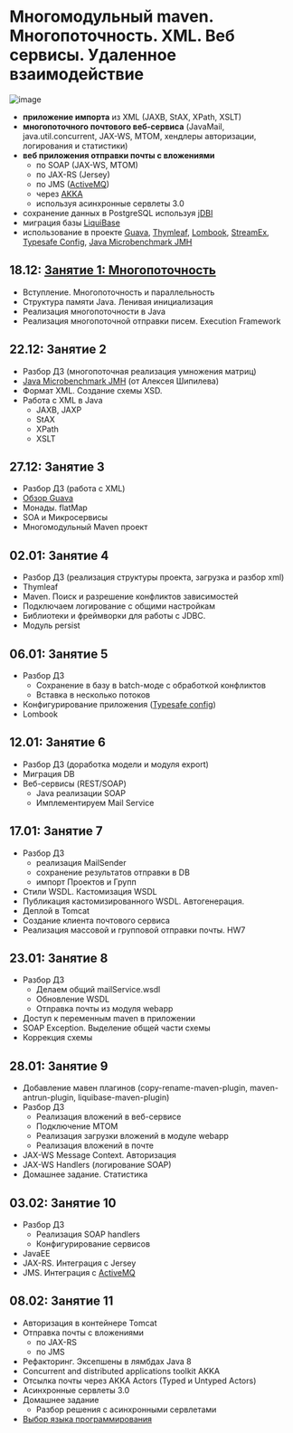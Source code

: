 # Многомодульный maven. Многопоточность. XML. Веб сервисы. Удаленное взаимодействие

![image](https://cloud.githubusercontent.com/assets/13649199/23876457/ab01ff0a-084e-11e7-964f-49c90579fac9.png)

- **приложение импорта** из XML (JAXB, StAX, XPath, XSLT)
- **многопоточного почтового веб-сервиса** (JavaMail, java.util.concurrent, JAX-WS, MTOM, хендлеры авторизации, логирования и статистики) 
- **веб приложения отправки почты с вложениями**
  - по SOAP (JAX-WS, MTOM)
  - по JAX-RS (Jersey)
  - по JMS ([ActiveMQ](http://activemq.apache.org/))
  - через [AKKA](http://akka.io/)
  - используя асинхронные сервлеты 3.0
- сохранение данных в PostgreSQL используя [jDBI](http://jdbi.org/)
- миграция базы [LiquiBase](http://www.liquibase.org/)
- использование в проекте [Guava](https://github.com/google/guava/wiki), [Thymleaf](http://www.thymeleaf.org/), [Lombook](https://projectlombok.org/), [StreamEx](https://github.com/amaembo/streamex), 
[Typesafe Config](https://github.com/typesafehub/config), [Java Microbenchmark JMH](http://openjdk.java.net/projects/code-tools/jmh)

## 18.12: [Занятие 1: Многопоточность](https://github.com/JavaOPs/masterjava) 
- Вступление. Многопоточность и параллельность
- Структура памяти Java. Ленивая инициализация
- Реализация многопоточности в Java
- Реализация многопоточной отправки писем. Execution Framework

## 22.12: Занятие 2
- Разбор ДЗ (многопоточная реализация умножения матриц)
- [Java Microbenchmark JMH](http://openjdk.java.net/projects/code-tools/jmh/) (от Алексея Шипилева)
- Формат XML. Создание схемы XSD.
- Работа с XML в Java
  - JAXB, JAXP
  - StAX
  - XPath
  - XSLT

## 27.12: Занятие 3
- Разбор ДЗ (работа с XML)
- [Обзор Guava](https://drive.google.com/open?id=0B9Ye2auQ_NsFeFB5a29JQ2tRNHM)
- Монады. flatMap
- SOA и Микросервисы
- Многомодульный Maven проект

## 02.01: Занятие 4
- Разбор ДЗ (реализация структуры проекта, загрузка и разбор xml)
- Thymleaf
- Maven. Поиск и разрешение конфликтов зависимостей
- Подключаем логирование с общими настройкам
- Библиотеки и фреймворки для работы с JDBC.
- Модуль persist

## 06.01: Занятие 5
- Разбор ДЗ 
  - Сохранение в базу в batch-моде с обработкой конфликтов
  - Вставка в несколько потоков
- Конфигурирование приложения (<a href="https://github.com/typesafehub/config">Typesafe config</a>)
- Lombook

## 12.01: Занятие 6
- Разбор ДЗ (доработка модели и модуля export)
- Миграция DB
- Веб-сервисы (REST/SOAP)
  - Java реализации SOAP
  - Имплементируем Mail Service
  
## 17.01: Занятие 7
- Разбор ДЗ 
  - реализация MailSender
  - сохранение результатов отправки в DB
  - импорт Проектов и Групп 
- Стили WSDL. Кастомизация WSDL
- Публикация кастомизированного WSDL. Автогенерация.
- Деплой в Tomcat
- Создание клиента почтового сервиса
- Реализация массовой и групповой отправки почты. HW7

## 23.01: Занятие 8
- Разбор ДЗ
   - Делаем общий mailService.wsdl
   - Обновление WSDL
   - Отправка почты из модуля webapp
- Доступ к переменным maven в приложении
- SOAP Exception. Выделение общей части схемы
- Коррекция схемы

## 28.01: Занятие 9
- Добавление мавен плагинов (copy-rename-maven-plugin, maven-antrun-plugin, liquibase-maven-plugin)
- Разбор ДЗ
  - Реализация вложений в веб-сервисе
  - Подключение MTOM
  - Реализация загрузки вложений в модуле webapp
  - Реализация вложений в почте
- JAX-WS Message Context. Авторизация
- JAX-WS Handlers (логирование SOAP)
- Домашнее задание. Статистика

## 03.02: Занятие 10
- Разбор ДЗ
  - Реализация SOAP handlers
  - Конфигурирование сервисов
- JavaEE
- JAX-RS. Интеграция с Jersey
- JMS. Интеграция с [ActiveMQ](http://activemq.apache.org/)
 
## 08.02: Занятие 11
- Авторизация в контейнере Tomcat
- Отправка почты с вложениями
  - по JAX-RS
  - по JMS
- Рефакторинг. Эксепшены в лямбдах Java 8
- Concurrent and distributed applications toolkit AKKA
- Отсылка почты через AKKA Actors (Typed и Untyped Actors)
- Асинхронные сервлеты 3.0
- Домашнее задание
  - Разбор решения с асинхронными сервлетами
- [Выбор языка программирования](https://drive.google.com/open?id=0B9Ye2auQ_NsFZUVNakNxeUtGeFE)